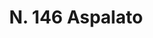 ---
title: "N. 146 Aspalato"
permalink: "/edition/plant146/"
plant-name: "N. 146"
plant-number: "146"
plant-xml: "/assets/xml/plant146.xml"
plant-img1: "/assets/img/plant146_verso.jpg"
plant-img2: "/assets/img/plant146.jpg"
plant-title: "N. 146 Aspalato"
plant-wfo-link: "http://www.worldfloraonline.org/taxon/wfo-0000213311"
plant-kew-link: "https://powo.science.kew.org/taxon/urn:lsid:ipni.org:names:495905-1"
plant-taxon-content: "Genista aspalathoides Lam."
layout: single-xml
---